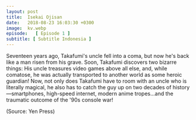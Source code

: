 ```yaml
---
layout: post
title:  Isekai Ojisan
date:   2018-08-23 16:03:30 +0300
image:  kv.webp
episode:   [ Episode 1 ]
subtitle: [ Subtitle Indonesia ]
---
```

Seventeen years ago, Takafumi's uncle fell into a coma, but now he's back like a man risen from his grave. Soon, Takafumi discovers two bizarre things: His uncle treasures video games above all else, and, while comatose, he was actually transported to another world as some heroic guardian! Now, not only does Takafumi have to room with an uncle who is literally magical, he also has to catch the guy up on two decades of history—smartphones, high-speed internet, modern anime tropes...and the traumatic outcome of the '90s console war!

(Source: Yen Press)
